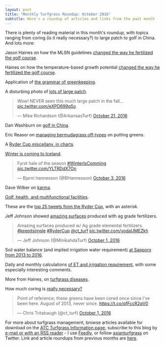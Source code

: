 ```yaml
---
layout: post
title: "Monthly Turfgrass Roundup: October 2016"
subtitle: Here's a roundup of articles and links from the past month
---
```


There is plenty of reading material in this month's roundup, with topics ranging from coring (is it really necessary?) to large patch to golf in China. And lots more:

Jason Haines on how the MLSN guidelines [changed the way he fertilized the golf course](http://www.turfhacker.com/2016/10/fertilizer-use-over-years.html).

Haines on how the temperature-based growth potential [changed the way he fertilized the golf course](http://www.turfhacker.com/2016/10/visualizing-how-growth-potential-model.html).

Application of [the grammar of greenkeeping](http://www.blog.asianturfgrass.com/2016/10/applying-the-grammar-of-greenkeeping.html).

A disturbing photo of [lots of large patch](https://twitter.com/ArkansasTurf/status/789473308244713472).

<blockquote class="twitter-tweet" data-lang="en"><p lang="en" dir="ltr">Wow! NEVER seen this much large patch in the fall... <a href="https://t.co/eXPD699q5o">pic.twitter.com/eXPD699q5o</a></p>&mdash; Mike Richardson (@ArkansasTurf) <a href="https://twitter.com/ArkansasTurf/status/789473308244713472">October 21, 2016</a></blockquote>
<script async src="//platform.twitter.com/widgets.js" charset="utf-8"></script>

Dan Washburn on [golf in China](http://nyti.ms/2cK3fa4).

Eric Reasor on [managing bermudagrass off-types](https://figshare.com/articles/Strategies_for_managing_bermudagrass_off-types_on_putting_greens/4054758) on putting greens.

A [Ryder Cup miscellany, in charts](http://www.blog.asianturfgrass.com/2016/10/a-ryder-cup-miscellany-in-charts.html).

[Winter is coming to Iceland](https://twitter.com/BHannesson/status/782890686362386432).

<blockquote class="twitter-tweet" data-lang="en"><p lang="en" dir="ltr">Fyrst hale of the season <a href="https://twitter.com/hashtag/WinterIsComming?src=hash">#WinterIsComming</a> <a href="https://t.co/YLTRDdX7On">pic.twitter.com/YLTRDdX7On</a></p>&mdash; Bjarni hannesson (@BHannesson) <a href="https://twitter.com/BHannesson/status/782890686362386432">October 3, 2016</a></blockquote>
<script async src="//platform.twitter.com/widgets.js" charset="utf-8"></script>

Dave Wilber on [karma](http://www.turfnet.com/blog/5/entry-1319-lets-talk-about-karma/).

[Golf, health, and multifunctional facilities](http://www.blog.asianturfgrass.com/2016/10/the-relationships-between-golf-and-health-with-multifunctional-golf-facilities-thrown-in-just-for-fu.html).

These are the [top 25 tweets from the Ryder Cup](http://www.blog.asianturfgrass.com/2016/10/top-25-tweets-of-the-ryder-cup.html), with an asterisk.

Jeff Johnson showed [amazing surfaces](https://twitter.com/MinikahdaTurf/status/782212841398865920) produced with ag grade fertilizers.

<blockquote class="twitter-tweet" data-lang="en"><p lang="en" dir="ltr">Amazing surfaces produced w/ Ag grade elemental fertilizers. <a href="https://twitter.com/hashtag/keepitsimple?src=hash">#keepitsimple</a> <a href="https://twitter.com/hashtag/RyderCup?src=hash">#RyderCup</a> <a href="https://twitter.com/ct_turf">@ct_turf</a> <a href="https://t.co/yodaUMEZkh">pic.twitter.com/yodaUMEZkh</a></p>&mdash; Jeff Johnson (@MinikahdaTurf) <a href="https://twitter.com/MinikahdaTurf/status/782212841398865920">October 1, 2016</a></blockquote>
<script async src="//platform.twitter.com/widgets.js" charset="utf-8"></script>

Soil water balance (and implied irrigation water requirement) [at Sapporo from 2013 to 2016](http://www.blog.asianturfgrass.com/2016/10/the-daily-soil-water-balance-at-sapporo-from-2013-to-2016.html).

Daily and monthly calculations [of ET and irrigation requirement](http://www.blog.asianturfgrass.com/2016/10/daily-versus-monthly-calculations-of-et-and-irrigation-requirement.html), with some especially interesting comments.

More from Haines, on [turfgrass diseases](http://www.turfhacker.com/2016/10/disease-update-you-win-some-you-lose.html).

How much coring is [really necessary?](https://twitter.com/ct_turf/status/782189319616364544)

<blockquote class="twitter-tweet" data-lang="en"><p lang="en" dir="ltr">Point of reference; these greens have been cored once since I&#39;ve been here. August of 2013, never since. <a href="https://t.co/qfFccR2qV0">https://t.co/qfFccR2qV0</a></p>&mdash; Chris Tritabaugh (@ct_turf) <a href="https://twitter.com/ct_turf/status/782189319616364544">October 1, 2016</a></blockquote>
<script async src="//platform.twitter.com/widgets.js" charset="utf-8"></script>

For more about turfgrass management, browse articles available for download on the [ATC Turfgrass Information page](http://www.asianturfgrass.com/turf-information.html), subscribe to this blog by [e-mail or with an RSS reader](http://feeds.feedburner.com/viridescent) - I use [Feedly](http://cloud.feedly.com/#welcome), or follow [asianturfgrass](https://twitter.com/asianturfgrass) on Twitter. Link and article roundups from previous months are [here](http://www.blog.asianturfgrass.com/roundup/).
